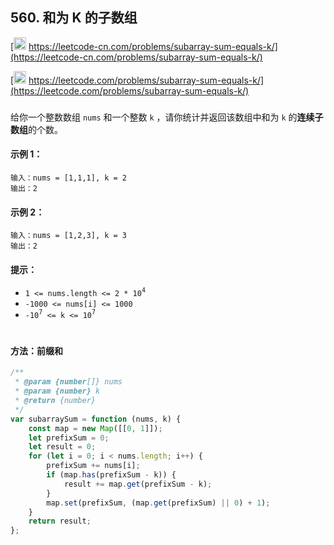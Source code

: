 ## 560. 和为 K 的子数组

[<img src="https://static.leetcode-cn.com/cn-mono-assets/production/assets/logo-dark-cn.c42314a8.svg" height="20" /> https://leetcode-cn.com/problems/subarray-sum-equals-k/](https://leetcode-cn.com/problems/subarray-sum-equals-k/)

[<img src="https://assets.leetcode.com/static_assets/public/webpack_bundles/images/logo-dark.e99485d9b.svg" height="20"/> https://leetcode.com/problems/subarray-sum-equals-k/](https://leetcode.com/problems/subarray-sum-equals-k/)

###

给你一个整数数组 `nums` 和一个整数 `k` ，请你统计并返回该数组中和为 `k` 的**连续子数组**的个数。

#### 示例 1：

```
输入：nums = [1,1,1], k = 2
输出：2
```

#### 示例 2：

```
输入：nums = [1,2,3], k = 3
输出：2
```

#### 提示：

-   `1 <= nums.length <= 2 * 10`<sup>`4`</sup>
-   `-1000 <= nums[i] <= 1000`
-   `-10`<sup>`7`</sup>` <= k <= 10`<sup>`7`</sup>

#

#### 方法：前缀和

```js
/**
 * @param {number[]} nums
 * @param {number} k
 * @return {number}
 */
var subarraySum = function (nums, k) {
    const map = new Map([[0, 1]]);
    let prefixSum = 0;
    let result = 0;
    for (let i = 0; i < nums.length; i++) {
        prefixSum += nums[i];
        if (map.has(prefixSum - k)) {
            result += map.get(prefixSum - k);
        }
        map.set(prefixSum, (map.get(prefixSum) || 0) + 1);
    }
    return result;
};
```
